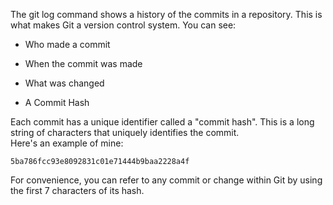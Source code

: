 The git log command shows a history of the commits in a repository. This is what makes Git a version control system. You can see:
<ul>
  <li>
    
Who made a commit
  </li>
  <li>
    
When the commit was made
  </li>
  <li>
    
What was changed
  </li>
  <li>
    
A Commit Hash
  </li>
</ul>
Each commit has a unique identifier called a "commit hash". This is a long string of characters that uniquely identifies the commit.<br /> 
Here's an example of mine:

```
5ba786fcc93e8092831c01e71444b9baa2228a4f
```

For convenience, you can refer to any commit or change within Git by using the first 7 characters of its hash.
